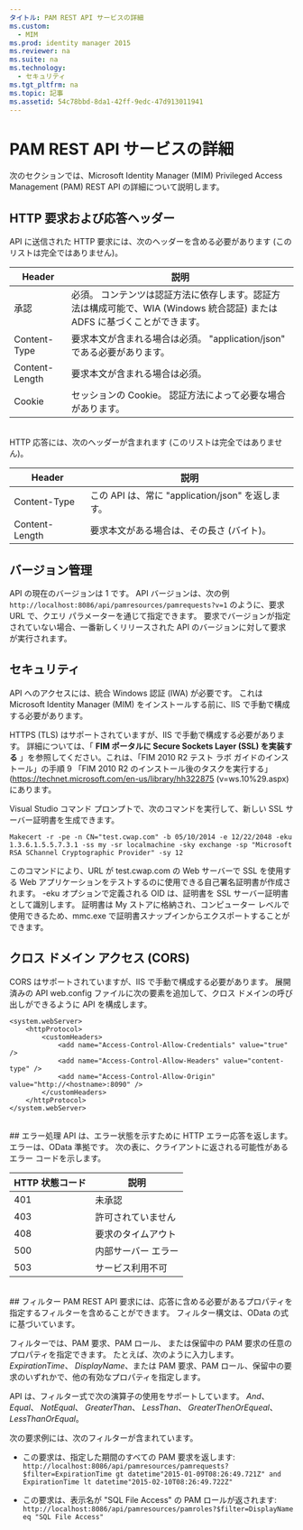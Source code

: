 ```yaml
---
タイトル: PAM REST API サービスの詳細
ms.custom: 
  - MIM
ms.prod: identity manager 2015
ms.reviewer: na
ms.suite: na
ms.technology: 
  - セキュリティ
ms.tgt_pltfrm: na
ms.topic: 記事
ms.assetid: 54c78bbd-8da1-42ff-9edc-47d913011941
---
```

# PAM REST API サービスの詳細
次のセクションでは、Microsoft Identity Manager (MIM) Privileged Access Management (PAM) REST API の詳細について説明します。

<a name="HttpHeaders"></a>
## HTTP 要求および応答ヘッダー

API に送信された HTTP 要求には、次のヘッダーを含める必要があります (このリストは完全ではありません)。

Header | 説明
-------|------------
承認 | 必須。 コンテンツは認証方法に依存します。認証方法は構成可能で、WIA (Windows 統合認証) または ADFS に基づくことができます。
Content-Type | 要求本文が含まれる場合は必須。 "application/json" である必要があります。
Content-Length | 要求本文が含まれる場合は必須。 
Cookie | セッションの Cookie。 認証方法によって必要な場合があります。
<br/>
HTTP 応答には、次のヘッダーが含まれます (このリストは完全ではありません)。

Header | 説明
-------|------------
Content-Type | この API は、常に "application/json" を返します。
Content-Length | 要求本文がある場合は、その長さ (バイト)。

<a name="Versioning"></a>
## バージョン管理 
API の現在のバージョンは 1 です。 
API バージョンは、次の例 `http://localhost:8086/api/pamresources/pamrequests?v=1`
のように、要求 URL で、クエリ パラメーターを通じて指定できます。
要求でバージョンが指定されていない場合、一番新しくリリースされた API のバージョンに対して要求が実行されます。 

## セキュリティ 
API へのアクセスには、統合 Windows 認証 (IWA) が必要です。 これは Microsoft Identity Manager (MIM) をインストールする前に、IIS で手動で構成する必要があります。

HTTPS (TLS) はサポートされていますが、IIS で手動で構成する必要があります。 詳細については、「 **FIM ポータルに Secure Sockets Layer (SSL) を実装する** 」を参照してください。これは、「FIM 2010 R2 テスト ラボ ガイドのインストール」の手順 9 「FIM 2010 R2 のインストール後のタスクを実行する」 (https://technet.microsoft.com/en-us/library/hh322875 (v=ws.10%29.aspx) にあります。 

Visual Studio コマンド プロンプトで、次のコマンドを実行して、新しい SSL サーバー証明書を生成できます。
```
Makecert -r -pe -n CN="test.cwap.com" -b 05/10/2014 -e 12/22/2048 -eku 1.3.6.1.5.5.7.3.1 -ss my -sr localmachine -sky exchange -sp "Microsoft RSA SChannel Cryptographic Provider" -sy 12
```
 
このコマンドにより、URL が test.cwap.com の Web サーバーで SSL を使用する Web アプリケーションをテストするのに使用できる自己署名証明書が作成されます。 -eku オプションで定義される OID は、証明書を SSL サーバー証明書として識別します。 証明書は My ストアに格納され、コンピューター レベルで使用できるため、mmc.exe で証明書スナップインからエクスポートすることができます。

## クロス ドメイン アクセス (CORS) 
CORS はサポートされていますが、IIS で手動で構成する必要があります。 展開済みの API web.config ファイルに次の要素を追加して、クロス ドメインの呼び出しができるように API を構成します。 

```
<system.webServer>       
    <httpProtocol> 
        <customHeaders> 
            <add name="Access-Control-Allow-Credentials" value="true"  /> 
            <add name="Access-Control-Allow-Headers" value="content-type" /> 
            <add name="Access-Control-Allow-Origin" value="http://<hostname>:8090" /> 
        </customHeaders> 
    </httpProtocol> 
</system.webServer> 
```
<br/>
<a name="ErrorHandling"></a>
## エラー処理 
API は、エラー状態を示すために HTTP エラー応答を返します。 エラーは、OData 準拠です。 次の表に、クライアントに返される可能性があるエラー コードを示します。

HTTP 状態コード | 説明
-----------------|------------
401 | 未承認 
403 | 許可されていません 
408 | 要求のタイムアウト   
500 | 内部サーバー エラー 
503 | サービス利用不可 
<br/>
<a name="Filtering"></a>
## フィルター 
PAM REST API 要求には、応答に含める必要があるプロパティを指定するフィルターを含めることができます。 フィルター構文は、OData の式に基づいています。

フィルターでは、PAM 要求、PAM ロール、 または保留中の PAM 要求の任意のプロパティを指定できます。 たとえば、次のように入力します。 *ExpirationTime*、 *DisplayName*、または PAM 要求、PAM ロール、保留中の要求のいずれかで、他の有効なプロパティを指定します。

API は、フィルター式で次の演算子の使用をサポートしています。 *And*、 *Equal*、 *NotEqual*、 *GreaterThan*、 *LessThan*、 *GreaterThenOrEqueal*、 *LessThanOrEqual*。 

次の要求例には、次のフィルターが含まれています。

- この要求は、指定した期間のすべての PAM 要求を返します: `http://localhost:8086/api/pamresources/pamrequests?$filter=ExpirationTime gt datetime"2015-01-09T08:26:49.721Z" and ExpirationTime lt datetime"2015-02-10T08:26:49.722Z" `
 
- この要求は、表示名が "SQL File Access" の PAM ロールが返されます: `http://localhost:8086/api/pamresources/pamroles?$filter=DisplayName eq "SQL File Access" `


<!--HONumber=Mar16_HO1-->


